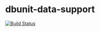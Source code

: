 # dbunit-data-support
[![Build Status](https://travis-ci.org/fiery-phoenix/dbunit-data-support.svg)](https://travis-ci.org/fiery-phoenix/dbunit-data-support)
